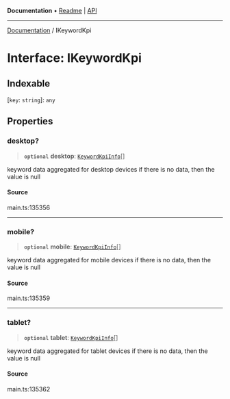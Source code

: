 **Documentation** • [Readme](../README.md) \| [API](../globals.md)

***

[Documentation](../README.md) / IKeywordKpi

# Interface: IKeywordKpi

## Indexable

 \[`key`: `string`\]: `any`

## Properties

### desktop?

> **`optional`** **desktop**: [`KeywordKpiInfo`](../classes/KeywordKpiInfo.md)[]

keyword data aggregated for desktop devices
if there is no data, then the value is null

#### Source

main.ts:135356

***

### mobile?

> **`optional`** **mobile**: [`KeywordKpiInfo`](../classes/KeywordKpiInfo.md)[]

keyword data aggregated for mobile devices
if there is no data, then the value is null

#### Source

main.ts:135359

***

### tablet?

> **`optional`** **tablet**: [`KeywordKpiInfo`](../classes/KeywordKpiInfo.md)[]

keyword data aggregated for tablet devices
if there is no data, then the value is null

#### Source

main.ts:135362
